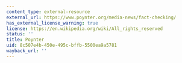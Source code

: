```yaml
---
content_type: external-resource
external_url: https://www.poynter.org/media-news/fact-checking/
has_external_license_warning: true
license: https://en.wikipedia.org/wiki/All_rights_reserved
status: ''
title: Poynter
uid: 8c507e4b-450e-495c-bffb-5500ea9a5781
wayback_url: ''
---
```

